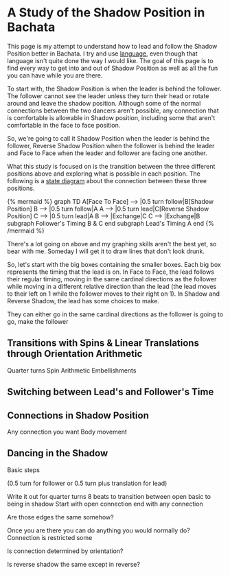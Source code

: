 ---
---

# A Study of the Shadow Position in Bachata 


This page is my attempt to understand how to lead and follow the Shadow Position
better in Bachata. I try and use
[language](http://localhost:3000/fundamentals/notes/language), even though that
language isn't quite done the way I would like. The goal of this page is to find
every way to get into and out of Shadow Position as well as all the fun you can
have while you are there.

To start with, the Shadow Position is when the leader is behind the follower.
The follower cannot see the leader unless they turn their head or rotate around
and leave the shadow position. Although some of the normal connections between
the two dancers aren't possible, any connection that is comfortable is allowable
in Shadow position, including some that aren't comfortable in the face to face
position. 

So, we're going to call it Shadow Position when the leader is behind the
follower, Reverse Shadow Position when the follower is behind the leader and
Face to Face when the leader and follower are facing one another. 

What this study is focused on is the transition between the three different positions above and exploring what is possible in each position. The following is a [state diagram](https://en.wikipedia.org/wiki/State_diagram) about the connection between these three positions. 

{% mermaid %}
    graph TD 
    A[Face To Face] --> |0.5 turn follow|B[Shadow Position] 
    B --> |0.5 turn follow|A
    A --> |0.5 turn lead|C[Reverse Shadow Position]
    C --> |0.5 turn lead|A
    B --> |Exchange|C
    C --> |Exchange|B
    subgraph Follower's Timing
    B & C
    end
    subgraph Lead's Timing
    A 
    end
{% /mermaid %}

There's a lot going on above and my graphing skills aren't the best yet, so bear
with me. Someday I will get it to draw lines that don't look drunk.

So, let's start with the big boxes containing the smaller boxes. Each big box
represents the timing that the lead is on. In Face to Face, the lead follows
their regular timing, moving in the same cardinal directions as the follower while moving in a different relative direction than the lead (the lead moves to their left on 1 while the follower moves to their right on 1). In
Shadow and Reverse Shadow, the lead has some choices to make. 

 They can either go in the same cardinal directions as the follower is going to go, make the follower 


## Transitions with Spins & Linear Translations through Orientation Arithmetic 
Quarter turns 
Spin Arithmetic 
Embellishments 

## Switching between Lead's and Follower's Time

## Connections in Shadow Position
Any connection you want 
Body movement 

## Dancing in the Shadow 
Basic steps

(0.5 turn for follower or 0.5 turn plus translation for lead)

Write it out for quarter turns 
8 beats to transition between open basic to being in shadow
Start with open connection end with any connection  

Are those edges the same somehow?




Once you are there you can do anything you would normally do? 
Connection is restricted some 


Is connection determined by orientation? 

Is reverse shadow the same except in reverse? 